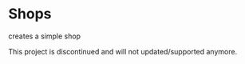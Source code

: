# Shops
creates a simple shop


This project is discontinued and will not updated/supported anymore. 



